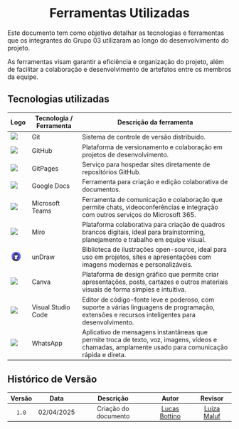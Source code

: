 <center>

# __Ferramentas Utilizadas__

</center>

Este documento tem como objetivo detalhar as tecnologias e ferramentas que os integrantes do Grupo 03 utilizaram ao longo do desenvolvimento do projeto.

As ferramentas visam garantir a eficiência e organização do projeto, além de facilitar a colaboração e desenvolvimento de artefatos entre os membros da equipe.

## __Tecnologias utilizadas__

<center>

| Logo                                                                                                      | Tecnologia / Ferramenta | Descrição da ferramenta                                                                                                                              |
| --------------------------------------------------------------------------------------------------------- | ----------------------- | ---------------------------------------------------------------------------------------------------------------------------------------------------- |
| <img src="https://git-scm.com/images/logos/downloads/Git-Icon-1788C.png" width="25">                      | Git                     | Sistema de controle de versão distribuído.                                                                                                           |
| <img src="https://github.githubassets.com/images/modules/logos_page/GitHub-Mark.png" width="25">          | GitHub                  | Plataforma de versionamento e colaboração em projetos de desenvolvimento.                                                                            |
| <img src="https://github.githubassets.com/images/modules/logos_page/GitHub-Mark.png" width="25">          | GitPages                | Serviço para hospedar sites diretamente de repositórios GitHub.                                                                                      |
| <img src="https://img.icons8.com/color/48/000000/google-docs.png" width="25">                             | Google Docs             | Ferramenta para criação e edição colaborativa de documentos.                                                                                         |
| <img src="https://img.icons8.com/color/48/000000/microsoft-teams.png" width="25">                         | Microsoft Teams         | Ferramenta de comunicação e colaboração que permite chats, videoconferências e integração com outros serviços do Microsoft 365.                      |
| <img src="https://cdn.brandfetch.io/idAnDTFapY/theme/dark/symbol.svg?c=1dxbfHSJFAPEGdCLU4o5B" width="25"> | Miro                    | Plataforma colaborativa para criação de quadros brancos digitais, ideal para brainstorming, planejamento e trabalho em equipe visual.                |
| <img src="../assets/mapas_mentais/undraw.png" width="25">                                                 | unDraw                  | Biblioteca de ilustrações open-source, ideal para uso em projetos, sites e apresentações com imagens modernas e personalizáveis.                     |
| <img src="https://img.icons8.com/color/48/000000/canva.png" width="25">                                   | Canva                   | Plataforma de design gráfico que permite criar apresentações, posts, cartazes e outros materiais visuais de forma simples e intuitiva.               |
| <img src="https://img.icons8.com/color/48/000000/visual-studio-code-2019.png" width="25">                 | Visual Studio Code      | Editor de código-fonte leve e poderoso, com suporte a várias linguagens de programação, extensões e recursos inteligentes para desenvolvimento.      |
| <img src="https://img.icons8.com/color/48/000000/whatsapp.png" width="25">                                | WhatsApp                | Aplicativo de mensagens instantâneas que permite troca de texto, voz, imagens, vídeos e chamadas, amplamente usado para comunicação rápida e direta. |

</center>

## Histórico de Versão

| Versão |    Data    |      Descrição       |                      Autor                       | Revisor |
| :----: | :--------: | :------------------: | :----------------------------------------------: | :-----: |
| `1.0`  | 02/04/2025 | Criação do documento | [Lucas Bottino](https://github.com/bottinolucas) |  [Luiza Maluf]()   |
